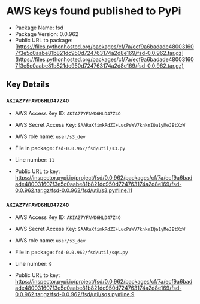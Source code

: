 # AWS keys found published to PyPi

* Package Name: fsd
* Package Version: 0.0.962
* Public URL to package: [https://files.pythonhosted.org/packages/cf/7a/ecf9a6badade480031607f3e5c0aabe81b821dc950d724763174a2d8e169/fsd-0.0.962.tar.gz](https://files.pythonhosted.org/packages/cf/7a/ecf9a6badade480031607f3e5c0aabe81b821dc950d724763174a2d8e169/fsd-0.0.962.tar.gz)

## Key Details

### `AKIAZ7YFAWD6HLD47Z4O`

* AWS Access Key ID: `AKIAZ7YFAWD6HLD47Z4O`
* AWS Secret Access Key: `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` 
* AWS role name: `user/s3_dev`
* File in package: `fsd-0.0.962/fsd/util/s3.py`
* Line number: `11`

* Public URL to key: https://inspector.pypi.io/project/fsd/0.0.962/packages/cf/7a/ecf9a6badade480031607f3e5c0aabe81b821dc950d724763174a2d8e169/fsd-0.0.962.tar.gz/fsd-0.0.962/fsd/util/s3.py#line.11



### `AKIAZ7YFAWD6HLD47Z4O`

* AWS Access Key ID: `AKIAZ7YFAWD6HLD47Z4O`
* AWS Secret Access Key: `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` 
* AWS role name: `user/s3_dev`
* File in package: `fsd-0.0.962/fsd/util/sqs.py`
* Line number: `9`

* Public URL to key: https://inspector.pypi.io/project/fsd/0.0.962/packages/cf/7a/ecf9a6badade480031607f3e5c0aabe81b821dc950d724763174a2d8e169/fsd-0.0.962.tar.gz/fsd-0.0.962/fsd/util/sqs.py#line.9


